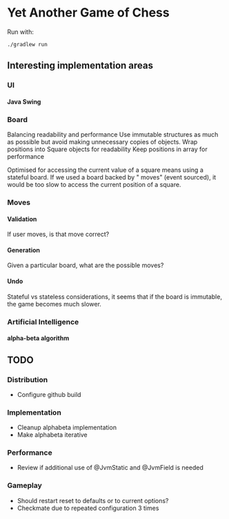 # Yet Another Game of Chess
Run with:
```
./gradlew run
```

## Interesting implementation areas

### UI

#### Java Swing

### Board

Balancing readability and performance Use immutable structures as much as possible but avoid making unnecessary copies
of objects. Wrap positions into Square objects for readability Keep positions in array for performance

Optimised for accessing the current value of a square means using a stateful board. If we used a board backed by "
moves" (event sourced), it would be too slow to access the current position of a square.

### Moves

#### Validation

If user moves, is that move correct?

#### Generation

Given a particular board, what are the possible moves?

#### Undo

Stateful vs stateless considerations, it seems that if the board is immutable, the game becomes much slower.

### Artificial Intelligence

#### alpha-beta algorithm

## TODO

### Distribution

- Configure github build

### Implementation

- Cleanup alphabeta implementation
- Make alphabeta iterative

### Performance

- Review if additional use of @JvmStatic and @JvmField is needed

### Gameplay

- Should restart reset to defaults or to current options?
- Checkmate due to repeated configuration 3 times
